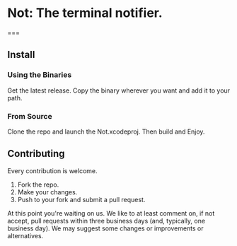 # Not: The terminal notifier.
===

## Install
### Using the Binaries
Get the latest release. Copy the binary wherever you want and add it to your path.

### From Source
Clone the repo and launch the Not.xcodeproj. Then build and Enjoy.

## Contributing
Every contribution is welcome.

1. Fork the repo.
2. Make your changes.
3. Push to your fork and submit a pull request.

At this point you're waiting on us. We like to at least comment on, if not accept, pull requests within three business days (and, typically, one business day). We may suggest some changes or improvements or alternatives.